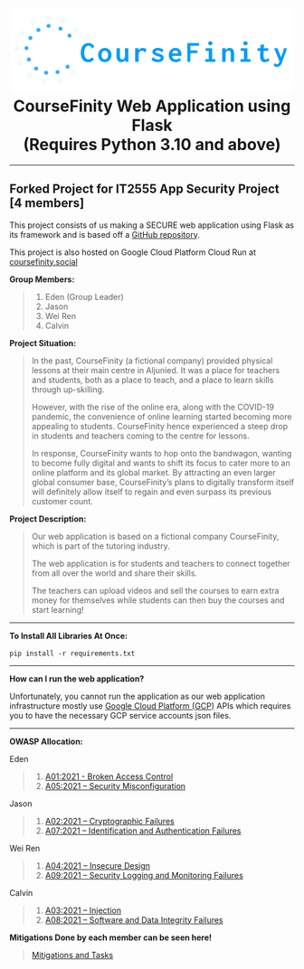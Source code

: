<h1 align="center">
<img src="res/web_assets/common/logo.png" width="500px" height="150px" alt="CourseFinity Logo">
<br>
CourseFinity Web Application using Flask
<br>
(Requires Python 3.10 and above)
</h1>

---

## Forked Project for IT2555 App Security Project [4 members]

This project consists of us making a SECURE web application using Flask as its framework and is based off a [GitHub repository](https://github.com/KJHJason/App-Development-Project).

This project is also hosted on Google Cloud Platform Cloud Run at [coursefinity.social](https://coursefinity.social/)

**Group Members:**
>1. Eden (Group Leader)
>2. Jason
>3. Wei Ren
>4. Calvin

**Project Situation:** 

>In the past, CourseFinity (a fictional company) provided physical lessons at their main centre in Aljunied. It was a place for teachers and students, both as a place to teach, and a place to learn skills through up-skilling.
>
>However, with the rise of the online era, along with the COVID-19 pandemic, the convenience of online learning started becoming more appealing to students. CourseFinity hence experienced a steep drop in students and teachers coming to the centre for lessons.
>
>In response, CourseFinity wants to hop onto the bandwagon, wanting to become fully digital and wants to shift its focus to cater more to an online platform and its global market. By attracting an even larger global consumer base, CourseFinity’s plans to digitally transform itself will definitely allow itself to regain and even surpass its previous customer count.

**Project Description:**

>Our web application is based on a fictional company CourseFinity, which is part of the tutoring industry.
>
>The web application is for students and teachers to connect together from all over the world and share their skills.
>
>The teachers can upload videos and sell the courses to earn extra money for themselves while students can then buy the courses and start learning! 

---

**To Install All Libraries At Once:**

```
pip install -r requirements.txt
```

---

**How can I run the web application?**

Unfortunately, you cannot run the application as our web application infrastructure mostly use [Google Cloud Platform (GCP)](https://cloud.google.com/) APIs which requires you to have the necessary GCP service accounts json files.

---

**OWASP Allocation:**

Eden
> 1. [A01:2021 - Broken Access Control](https://owasp.org/Top10/A01_2021-Broken_Access_Control/)
> 2. [A05:2021 – Security Misconfiguration](https://owasp.org/Top10/A05_2021-Security_Misconfiguration/)

Jason
> 1. [A02:2021 – Cryptographic Failures](https://owasp.org/Top10/A02_2021-Cryptographic_Failures/)
> 2. [A07:2021 – Identification and Authentication Failures](https://owasp.org/Top10/A07_2021-Identification_and_Authentication_Failures/)

Wei Ren
> 1. [A04:2021 – Insecure Design](https://owasp.org/Top10/A04_2021-Insecure_Design/)
> 2. [A09:2021 – Security Logging and Monitoring Failures](https://owasp.org/Top10/A09_2021-Security_Logging_and_Monitoring_Failures/)

Calvin
> 1. [A03:2021 – Injection](https://owasp.org/Top10/A03_2021-Injection/)
> 2. [A08:2021 – Software and Data Integrity Failures](https://owasp.org/Top10/A08_2021-Software_and_Data_Integrity_Failures/)

**Mitigations Done by each member can be seen here!**
> [Mitigations and Tasks](https://github.com/Solaireis/CWC-App-Sec/blob/main/Tasks-and-Mitigations.md)
